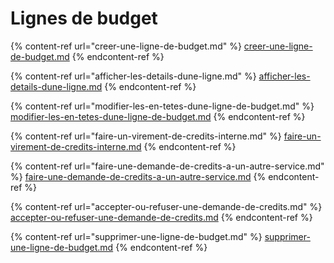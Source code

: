 # Lignes de budget

{% content-ref url="creer-une-ligne-de-budget.md" %}
[creer-une-ligne-de-budget.md](creer-une-ligne-de-budget.md)
{% endcontent-ref %}

{% content-ref url="afficher-les-details-dune-ligne.md" %}
[afficher-les-details-dune-ligne.md](afficher-les-details-dune-ligne.md)
{% endcontent-ref %}

{% content-ref url="modifier-les-en-tetes-dune-ligne-de-budget.md" %}
[modifier-les-en-tetes-dune-ligne-de-budget.md](modifier-les-en-tetes-dune-ligne-de-budget.md)
{% endcontent-ref %}

{% content-ref url="faire-un-virement-de-credits-interne.md" %}
[faire-un-virement-de-credits-interne.md](faire-un-virement-de-credits-interne.md)
{% endcontent-ref %}

{% content-ref url="faire-une-demande-de-credits-a-un-autre-service.md" %}
[faire-une-demande-de-credits-a-un-autre-service.md](faire-une-demande-de-credits-a-un-autre-service.md)
{% endcontent-ref %}

{% content-ref url="accepter-ou-refuser-une-demande-de-credits.md" %}
[accepter-ou-refuser-une-demande-de-credits.md](accepter-ou-refuser-une-demande-de-credits.md)
{% endcontent-ref %}

{% content-ref url="supprimer-une-ligne-de-budget.md" %}
[supprimer-une-ligne-de-budget.md](supprimer-une-ligne-de-budget.md)
{% endcontent-ref %}
